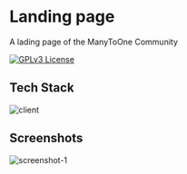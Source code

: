 # Landing page

A lading page of the ManyToOne Community

[![GPLv3 License](https://img.shields.io/badge/License-GPL%20v3-yellow.svg)](./LICENSE)

## Tech Stack

![client](https://skillicons.dev/icons?i=astro,react,tailwindcss,markdown,github)

## Screenshots

![screenshot-1](https://cdn.mtocommunity.com/github/landing-screenshot-1.png)
